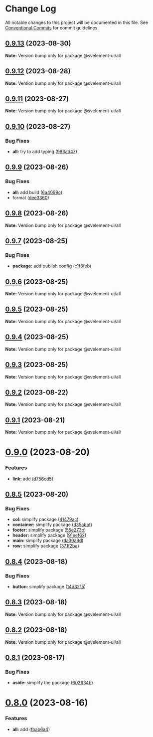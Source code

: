 # Change Log

All notable changes to this project will be documented in this file.
See [Conventional Commits](https://conventionalcommits.org) for commit guidelines.

## [0.9.13](https://github.com/koory1st/svelement-ui/compare/v0.9.12...v0.9.13) (2023-08-30)

**Note:** Version bump only for package @svelement-ui/all

## [0.9.12](https://github.com/koory1st/svelement-ui/compare/v0.9.11...v0.9.12) (2023-08-28)

**Note:** Version bump only for package @svelement-ui/all

## [0.9.11](https://github.com/koory1st/svelement-ui/compare/v0.9.10...v0.9.11) (2023-08-27)

**Note:** Version bump only for package @svelement-ui/all

## [0.9.10](https://github.com/koory1st/svelement-ui/compare/v0.9.9...v0.9.10) (2023-08-27)

### Bug Fixes

* **all:** try to add typing ([986ad47](https://github.com/koory1st/svelement-ui/commit/986ad473f34bf3f755cd1d0162313a23840f0566))

## [0.9.9](https://github.com/koory1st/svelement-ui/compare/v0.9.8...v0.9.9) (2023-08-26)

### Bug Fixes

* **all:** add build ([6a4099c](https://github.com/koory1st/svelement-ui/commit/6a4099cb601424964e274157b9fe639a7131adc9))
* format ([dee3360](https://github.com/koory1st/svelement-ui/commit/dee3360b0820d5051a36dffce2f5e4656ec1ce01))

## [0.9.8](https://github.com/koory1st/svelement-ui/compare/v0.9.7...v0.9.8) (2023-08-26)

**Note:** Version bump only for package @svelement-ui/all

## [0.9.7](https://github.com/koory1st/svelement-ui/compare/v0.9.6...v0.9.7) (2023-08-25)

### Bug Fixes

* **package:** add publish config ([c1f8feb](https://github.com/koory1st/svelement-ui/commit/c1f8feb11e1e68e1dbf2fc1e2a6e25708c1c19ae))

## [0.9.6](https://github.com/koory1st/svelement-ui/compare/v0.9.5...v0.9.6) (2023-08-25)

**Note:** Version bump only for package @svelement-ui/all

## [0.9.5](https://github.com/koory1st/svelement-ui/compare/v0.9.4...v0.9.5) (2023-08-25)

**Note:** Version bump only for package @svelement-ui/all

## [0.9.4](https://github.com/koory1st/svelement-ui/compare/v0.9.3...v0.9.4) (2023-08-25)

**Note:** Version bump only for package @svelement-ui/all

## [0.9.3](https://github.com/koory1st/svelement-ui/compare/v0.9.2...v0.9.3) (2023-08-25)

**Note:** Version bump only for package @svelement-ui/all

## [0.9.2](https://github.com/koory1st/svelement-ui/compare/v0.9.1...v0.9.2) (2023-08-22)

**Note:** Version bump only for package @svelement-ui/all

## [0.9.1](https://github.com/koory1st/svelement-ui/compare/v0.9.0...v0.9.1) (2023-08-21)

**Note:** Version bump only for package @svelement-ui/all

# [0.9.0](https://github.com/koory1st/svelement-ui/compare/v0.8.5...v0.9.0) (2023-08-20)

### Features

* **link:** add ([d756ed5](https://github.com/koory1st/svelement-ui/commit/d756ed522cbb72edd08c0fda5d32143e378db263))

## [0.8.5](https://github.com/koory1st/svelement-ui/compare/v0.8.4...v0.8.5) (2023-08-20)

### Bug Fixes

* **col:** simplify package ([41479ac](https://github.com/koory1st/svelement-ui/commit/41479ac6167a9bd785c511861d089941f22742b9))
* **container:** simplify package ([d35abaf](https://github.com/koory1st/svelement-ui/commit/d35abafb2b745490c6107cb9de7e6c6dc43b99c8))
* **footer:** simplify package ([55e273b](https://github.com/koory1st/svelement-ui/commit/55e273b85a78296b76036e66685cc60cf60b32f2))
* **header:** simplify package ([91eef62](https://github.com/koory1st/svelement-ui/commit/91eef620c713c430c44f1d23f94421aa913ebc25))
* **main:** simplify package ([da30a9d](https://github.com/koory1st/svelement-ui/commit/da30a9d55aec92533633dea36ad2e8e7d09f4bc8))
* **row:** simplify package ([371f2ba](https://github.com/koory1st/svelement-ui/commit/371f2ba1c4e306af77d9aad8fcfe88a4d2340764))

## [0.8.4](https://github.com/koory1st/svelement-ui/compare/v0.8.3...v0.8.4) (2023-08-18)

### Bug Fixes

* **button:** simplify package ([14d3215](https://github.com/koory1st/svelement-ui/commit/14d3215b4af263bd25089922c7180052d7b370c8))

## [0.8.3](https://github.com/koory1st/svelement-ui/compare/v0.8.2...v0.8.3) (2023-08-18)

**Note:** Version bump only for package @svelement-ui/all

## [0.8.2](https://github.com/koory1st/svelement-ui/compare/v0.8.1...v0.8.2) (2023-08-18)

**Note:** Version bump only for package @svelement-ui/all

## [0.8.1](https://github.com/koory1st/svelement-ui/compare/v0.8.0...v0.8.1) (2023-08-17)

### Bug Fixes

* **aside:** simplify the package ([603634b](https://github.com/koory1st/svelement-ui/commit/603634b8539ee8059ee5b7c07efb14d9fb364640))

# [0.8.0](https://github.com/koory1st/svelement-ui/compare/v0.7.2...v0.8.0) (2023-08-16)

### Features

* **all:** add ([fbab6a4](https://github.com/koory1st/svelement-ui/commit/fbab6a4ac671f5551ab4316ff68609aae5fa6e1e))

